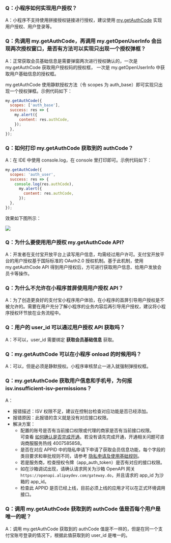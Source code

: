 ### Q：小程序如何实现用户授权？

A：小程序不支持使用拼接授权链接进行授权，建议使用 [my.getAuthCode](https://opendocs.alipay.com/mini/api/openapi-authorize) 实现用户授权、用户登录等。

### Q：先调用 my.getAuthCode，再调用 my.getOpenUserInfo 会出现两次授权窗口，是否有方法可以实现只出现一个授权弹框？

A：正常获取会员基础信息是需要弹窗两次进行授权确认的，一次是 my.getAuthCode 获取用户授权码的授权框， 一次是 my.getOpenUserInfo 中获取用户基础信息的授权框。

my.getAuthCode 使用静默授权方法（令 scopes 为 auth_base）即可实现只出现一个授权弹框。示例代码如下：

```javascript
my.getAuthCode({
  scopes: ['auth_base'],
  success: res => {
    my.alert({
      content: res.authCode,
    });
  },
});
```

### Q：如何打印 my.getAuthCode 获取到的 authCode？

A：在 IDE 中使用 console.log，在 console 里打印即可。示例代码如下：

```javascript
my.getAuthCode({
  scopes: 'auth_user',
  success: res => {
    console.log(res.authCode),
      my.alert({
        content: res.authCode,
      });
  },
});
```

效果如下图所示：

![](https://gw.alipayobjects.com/zos/skylark-tools/public/files/6154e61a1f0d1387f5ec0da08926a267.png?x-oss-process=image/resize,w_1500#align=left&display=inline&height=394&margin=%5Bobject%20Object%5D&originHeight=793&originWidth=1500&status=done&style=none&width=746)

### Q：为什么要使用用户授权 my.getAuthCode API?

A：开发者在支付宝开放平台上读写用户信息，均需经过用户许可。支付宝开放平台的用户授权基于国际标准的 OAuth2.0 授权机制。基于此机制，使用 my.getAuthCode API 得到用户授权后，方可进行获取用户信息、给用户发放会员卡等操作。

### Q：为什么不允许在小程序首屏使用用户授权 API？

A：为了创造更良好的支付宝小程序用户体验，在小程序的首屏引导用户授权是不被允许的。需要在用户充分了解小程序的业务内容后再引导用户授权，建议将小程序授权环节放在业务流程中。

### Q：用户的 user_id 可以通过用户授权 API 获取吗？

A：不可以，user_id 需要绑定 **获取会员基础信息** 获取。

### Q：my.getAuthCode 可以在小程序 onload 的时候用吗？

A：可以，但是必须是静默授权。小程序审核禁止一进入就强制弹授权框。

### Q：my.getAuthCode 获取用户信息和手机号，为何报 isv.insufficient-isv-permissions？

A：

- 报错描述：ISV 权限不足，建议在控制台检查对应功能是否已经添加。
- 报错原因：此报错的含义就是没有对应接口权限。
- 解决方案：
  - 配置的账号是否有当前接口权限或代理的商家是否有当前接口权限。<br />可查看 [如何确认是否完成开通](https://opendocs.alipay.com/support/01raue)。若没有请先完成开通，开通相关问题可咨询商服服务热线 4007585858。
  - 是否在对应 APPID 中的隐私申请下申请了获取会员信息功能，每个字段的类目要求和审批规则不同，请参考 [隐私申请及使用基础规则](https://opendocs.alipay.com/common/02kkuu#%E5%95%86%E5%AE%B6%E7%94%B3%E8%AF%B7%E7%94%A8%E6%88%B7%E4%BF%A1%E6%81%AF)。
  - 若是服务商，检查授权令牌（app_auth_token）是否有对应的接口权限。
  - 如在沙箱调试出现，请确认请求网关为沙箱 OpenAPI 网关 `https://openapi.alipaydev.com/gateway.do`，并且请求的 app_id 为沙箱的 app_id。
  - 检查此 APPID 是否已经上线，目前必须上线的应用才可以在正式环境调用接口。

### Q：调用 my.getAuthCode 获取到的 authCode 值是否每个用户是唯一的呢？

A：调用 my.getAuthCode 获取到的 authCode 值是不一样的，但是在同一个支付宝账号登录的情况下，根据此值获取到的 user_id 是唯一的。
